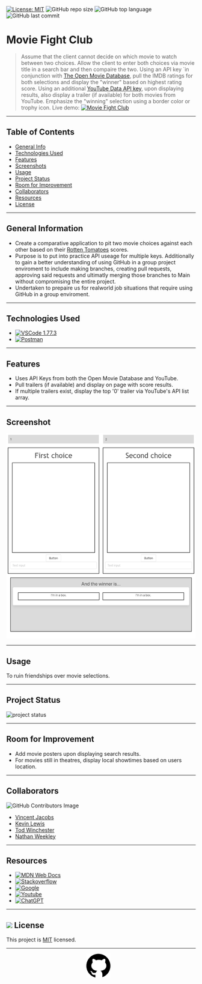 [![License: MIT](https://custom-icon-badges.demolab.com/badge/license-MIT-yellowgreen.svg?logo=law)](https://opensource.org/licenses/MIT)
![GitHub repo size](https://custom-icon-badges.demolab.com/github/repo-size/shadowfre4k/Movie-Fight-Club?logo=repo)
![GitHub top language](https://img.shields.io/github/languages/top/shadowfre4k/Movie-Fight-Club?logo=javascript&logoColor=f5f5f5)
![GitHub last commit](https://custom-icon-badges.demolab.com/github/last-commit/shadowfre4k/Movie-Fight-Club?logo=git-commit)
# Movie Fight Club
> Assume that the client cannot decide on which movie to watch between two choices.
> Allow the client to enter both choices via movie title in a search bar and then compaire the two.
> Using an API key `in conjunction with [The Open Movie Database](https://www.omdbapi.com), pull the IMDB ratings for both selections and display the "winner" based on highest rating score.
> Using an additional [YouTube Data API key](https://developers.google.com/youtube/v3), upon displaying results, also display a trailer (if available) for both movies from YouTube.
> Emphasize the "winning" selection using a border color or trophy icon.
> Live demo: [![Movie Fight Club](https://custom-icon-badges.demolab.com/badge/Movie&nbsp;Fight&nbsp;Club-blue?logo=link)](https://shadowfre4k.github.io/Movie-Fight-Club/)

---
## Table of Contents
* [General Info](#general-information)
* [Technologies Used](#technologies-used)
* [Features](#features)
* [Screenshots](#screenshots)
* [Usage](#usage)
* [Project Status](#project-status)
* [Room for Improvement](#room-for-improvement)
* [Collaborators](#collaborators)
* [Resources](#resources)
* [License](#resources)

---
## General Information
- Create a comparative application to pit two movie choices against each other based on their [Rotten Tomatoes](https://www.rottentomatoes.com/) scores.
- Purpose is to put into practice API useage for multiple keys. Additionally to gain a better understanding of using GitHub in a group project enviroment to include making branches, creating pull requests, approving said requests and ultimatly merging those branches to Main without compromising the entire project.
- Undertaken to prepaire us for realworld job situations that require using GitHub in a group enviroment.

---
## Technologies Used
- [![VSCode 1.77.3](https://custom-icon-badges.demolab.com/badge/VSCode-blue?logo=visualstudiocode)](https://code.visualstudio.com/updates/v1_78)
- [![Postman](https://img.shields.io/badge/Postman-FF6C37?style=flat&logo=postman&logoColor=white)](http://www.postman.com)

---
## Features
- Uses API Keys from both the Open Movie Database and YouTube.
- Pull trailers (if available) and display on page with score results.
- If multiple trailers exist, display the top '0' trailer via YouTube's API list array.


---
## Screenshot
![Example screenshot 1](./assets/00ss.png)

---
## Usage
To ruin friendships over movie selections.

---
## Project Status
![project status](https://custom-icon-badges.demolab.com/badge/In&nbsp;Progress-grey?logo=check-circle-fill&logoColor=yellow)

---
## Room for Improvement
- Add movie posters upon displaying search results.
- For movies still in theatres, display local showtimes based on users location.

---
## Collaborators
![GitHub Contributors Image](https://contrib.rocks/image?repo=shadowfre4k/Movie-Fight-Club)
- [Vincent Jacobs](https://github.com/shadowfre4k)
- [Kevin Lewis](https://github.com/KPL33)
- [Tod Winchester](https://github.com/Chesster14)
- [Nathan Weekley](https://github.com/Nweekley84)

---
## Resources
- [![MDN Web Docs](https://custom-icon-badges.demolab.com/badge/MDN&nbsp;Web&nbsp;Docs-grey?logo=mdnwebdocs&logoColor=blue)](https://developer.mozilla.org/en-US/)
- [![Stackoverflow](https://custom-icon-badges.demolab.com/badge/Stack&nbsp;Overflow-grey?logo=stackoverflow&logoColor=orange)](https://stackoverflow.com/)
- [![Google](https://custom-icon-badges.demolab.com/badge/Google-grey?logo=google&logoColor=red)](https://www.google.com/)
- [![Youtube](https://custom-icon-badges.demolab.com/badge/Youtube-grey?logo=video&logoColor=red)](https://www.youtube.com/)
- [![ChatGPT](https://custom-icon-badges.demolab.com/badge/ChatGPT-grey?logo=openai&logoColor=white)](https://openai.com/blog/chatgpt)

---
## <img src="https://icon-library.com/images/license-icon/license-icon-17.jpg" width="28"> License
This project is [MIT](https://opensource.org/licenses/MIT) licensed. 

---
<div align="center">

[![github](./assets/githubcat.svg)](https://github.com) 
</div>